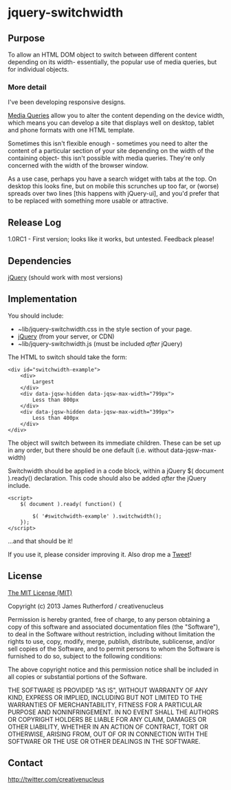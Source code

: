 # jquery-switchwidth

## Purpose

To allow an HTML DOM object to switch between different content depending on its width- essentially, the popular use of media queries, but for individual objects.

### More detail

I've been developing responsive designs.

[Media Queries](http://www.w3.org/TR/css3-mediaqueries/) allow you to alter the content depending on the device width, which means you can develop a site that displays well on desktop, tablet and phone formats with one HTML template.

Sometimes this isn't flexible enough - sometimes you need to alter the content of a particular section of your site depending on the width of the containing object- this isn't possible with media queries. They're only concerned with the width of the browser window.

As a use case, perhaps you have a search widget with tabs at the top. On desktop this looks fine, but on mobile this scrunches up too far, or (worse) spreads over two lines [this happens with jQuery-ui], and you'd prefer that to be replaced with something more usable or attractive.

## Release Log

1.0RC1 - First version; looks like it works, but untested. Feedback please!

## Dependencies

[jQuery](http://jquery.com/) (should work with most versions)

## Implementation

You should include:
- ~lib/jquery-switchwidth.css in the style section of your page.
- [jQuery](http://jquery.com/) (from your server, or CDN)
- ~lib/jquery-switchwidth.js (must be included *after* jQuery)

The HTML to switch should take the form:

	<div id="switchwidth-example">
		<div>
			Largest
		</div>
		<div data-jqsw-hidden data-jqsw-max-width="799px">
			Less than 800px
		</div>
		<div data-jqsw-hidden data-jqsw-max-width="399px">
			Less than 400px
		</div>
	</div>

The object will switch between its immediate children.
These can be set up in any order, but there should be one default (i.e. without data-jqsw-max-width)

Switchwidth should be applied in a code block, within a jQuery $( document ).ready() declaration. This code should also be added *after* the jQuery include.

	<script>
		$( document ).ready( function() {
			
			$( '#switchwidth-example' ).switchwidth();
		});
	</script>

...and that should be it!

If you use it, please consider improving it. Also drop me a [Tweet](http://twitter.com/creativenucleus)!

## License

[The MIT License (MIT)](http://opensource.org/licenses/mit-license.php)

Copyright (c) 2013 James Rutherford / creativenucleus

Permission is hereby granted, free of charge, to any person obtaining a copy
of this software and associated documentation files (the "Software"), to deal
in the Software without restriction, including without limitation the rights
to use, copy, modify, merge, publish, distribute, sublicense, and/or sell
copies of the Software, and to permit persons to whom the Software is
furnished to do so, subject to the following conditions:

The above copyright notice and this permission notice shall be included in
all copies or substantial portions of the Software.

THE SOFTWARE IS PROVIDED "AS IS", WITHOUT WARRANTY OF ANY KIND, EXPRESS OR
IMPLIED, INCLUDING BUT NOT LIMITED TO THE WARRANTIES OF MERCHANTABILITY,
FITNESS FOR A PARTICULAR PURPOSE AND NONINFRINGEMENT. IN NO EVENT SHALL THE
AUTHORS OR COPYRIGHT HOLDERS BE LIABLE FOR ANY CLAIM, DAMAGES OR OTHER
LIABILITY, WHETHER IN AN ACTION OF CONTRACT, TORT OR OTHERWISE, ARISING FROM,
OUT OF OR IN CONNECTION WITH THE SOFTWARE OR THE USE OR OTHER DEALINGS IN
THE SOFTWARE.

## Contact

http://twitter.com/creativenucleus
